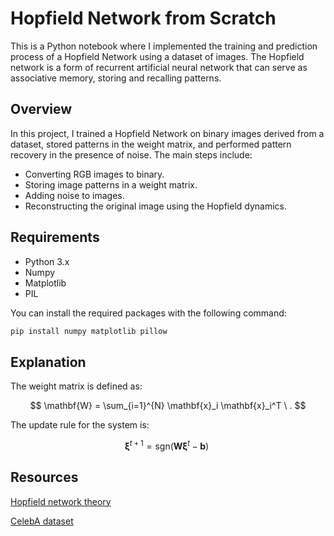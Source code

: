 # Hopfield Network from Scratch

This is a Python notebook where I implemented the training and prediction process of a Hopfield Network using a dataset of images. The Hopfield network is a form of recurrent artificial neural network that can serve as associative memory, storing and recalling patterns.

## Overview

In this project, I trained a Hopfield Network on binary images derived from a dataset, stored patterns in the weight matrix, and performed pattern recovery in the presence of noise. The main steps include:

* Converting RGB images to binary.
* Storing image patterns in a weight matrix.
* Adding noise to images.
* Reconstructing the original image using the Hopfield dynamics.

## Requirements

- Python 3.x
- Numpy 
- Matplotlib
- PIL

You can install the required packages with the following command:
```bash
pip install numpy matplotlib pillow
```

## Explanation

The weight matrix is defined as:

$$
\mathbf{W} = \sum_{i=1}^{N} \mathbf{x}_i \mathbf{x}_i^T \ .
$$

The update rule for the system is: 

$$
\boldsymbol{\xi}^{t+1} = \text{sgn}(\boldsymbol{W} \boldsymbol{\xi}^t - \boldsymbol{b}) \ 
$$



## Resources

[Hopfield network theory](https://ml-jku.github.io/hopfield-layers/#beyond)

[CelebA dataset](https://www.kaggle.com/datasets/jessicali9530/celeba-dataset)


